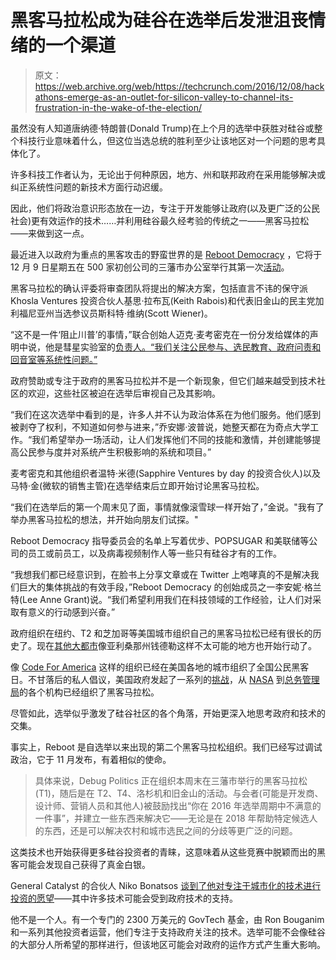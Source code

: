 # 黑客马拉松成为硅谷在选举后发泄沮丧情绪的一个渠道 

> 原文：<https://web.archive.org/web/https://techcrunch.com/2016/12/08/hackathons-emerge-as-an-outlet-for-silicon-valley-to-channel-its-frustration-in-the-wake-of-the-election/>

虽然没有人知道唐纳德·特朗普(Donald Trump)在上个月的选举中获胜对硅谷或整个科技行业意味着什么，但这位当选总统的胜利至少让该地区对一个问题的思考具体化了。

许多科技工作者认为，无论出于何种原因，地方、州和联邦政府在采用能够解决或纠正系统性问题的新技术方面行动迟缓。

因此，他们将政治意识形态放在一边，专注于开发能够让政府(以及更广泛的公民社会)更有效运作的技术……并利用硅谷最久经考验的传统之一——黑客马拉松——来做到这一点。

最近进入以政府为重点的黑客攻击的野蛮世界的是 [Reboot Democracy](https://web.archive.org/web/20230127061755/https://www.rebootdem.com/) ，它将于 12 月 9 日星期五在 500 家初创公司的三藩市办公室举行其第一次[活动](https://web.archive.org/web/20230127061755/https://rebootdemocracy.eventbrite.com/)。

黑客马拉松的确认评委将审查团队将提出的解决方案，包括直言不讳的保守派 Khosla Ventures 投资合伙人基思·拉布瓦(Keith Rabois)和代表旧金山的民主党加利福尼亚州当选参议员斯科特·维纳(Scott Wiener)。

“这不是一件‘阻止川普’的事情，”联合创始人迈克·麦考密克在一份分发给媒体的声明中说，他是彗星实验室的[负责人。“我们关注公民参与、选民教育、政府问责和回音室等系统性问题。”](https://web.archive.org/web/20230127061755/http://cometlabs.io/)

政府赞助或专注于政府的黑客马拉松并不是一个新现象，但它们越来越受到技术社区的欢迎，这些社区被迫在选举后审视自己及其影响。

“我们在这次选举中看到的是，许多人并不认为政治体系在为他们服务。他们感到被剥夺了权利，不知道如何参与进来，”乔安娜·波普说，她整天都在为奇点大学工作。“我们希望举办一场活动，让人们发挥他们不同的技能和激情，并创建能够提高公民参与度并对系统产生积极影响的系统和项目。”

麦考密克和其他组织者温特·米德(Sapphire Ventures by day 的投资合伙人)以及马特·金(微软的销售主管)在选举结束后立即开始讨论黑客马拉松。

“我们在选举后的第一个周末见了面，事情就像滚雪球一样开始了，”金说。"我有了举办黑客马拉松的想法，并开始向朋友们试探。"

Reboot Democracy 指导委员会的名单上写着优步、POPSUGAR 和美联储等公司的员工或前员工，以及病毒视频制作人等一些只有硅谷才有的工作。

“我想我们都已经意识到，在脸书上分享文章或在 Twitter 上咆哮真的不是解决我们巨大的集体挑战的有效手段，”Reboot Democracy 的创始成员之一李安妮·格兰特(Lee Anne Grant)说。“我们希望利用我们在科技领域的工作经验，让人们对采取有意义的行动感到兴奋。”

政府组织在纽约、T2 和芝加哥等美国城市组织自己的黑客马拉松已经有很长的历史了。现在[其他大都市](https://web.archive.org/web/20230127061755/http://www.govtech.com/applications/Inside-the-Civic-Hacking-Movement.html?utm_source=related&utm_medium=direct&utm_campaign=Inside-the-Civic-Hacking-Movement)像亚利桑那州钱德勒这样不太可能的地方也开始行动了。

像 [Code For America](https://web.archive.org/web/20230127061755/https://www.codeforamerica.org/events/national-day-2016) 这样的组织已经在美国各地的城市组织了全国公民黑客日。不甘落后的私人倡议，美国政府发起了一系列的[挑战](https://web.archive.org/web/20230127061755/https://www.challenge.gov/list/)，从 [NASA](https://web.archive.org/web/20230127061755/https://open.nasa.gov/blog/the-power-of-hackathons-in-government/) 到[总务管理局](https://web.archive.org/web/20230127061755/https://www.gsa.gov/portal/content/129386)的各个机构已经组织了黑客马拉松。

尽管如此，选举似乎激发了硅谷社区的各个角落，开始更深入地思考政府和技术的交集。

事实上，Reboot 是自选举以来出现的第二个黑客马拉松组织。我们已经写过调试政治，它于 11 月发布，有着相似的使命。

> 具体来说，Debug Politics 正在组织本周末在三藩市举行的黑客马拉松(T1)，随后是在 T2、T4、洛杉机和旧金山的活动。与会者(可能是开发商、设计师、营销人员和其他人)被鼓励找出“你在 2016 年选举周期中不满意的一件事”，并建立一些东西来解决它——无论是在 2018 年帮助特定候选人的东西，还是可以解决农村和城市选民之间的分歧等更广泛的问题。

这类技术也开始获得更多硅谷投资者的青睐，这意味着从这些竞赛中脱颖而出的黑客可能会发现自己获得了真金白银。

General Catalyst 的合伙人 Niko Bonatsos [谈到了他对专注于城市化的技术进行投资的愿望](https://web.archive.org/web/20230127061755/https://techcrunch.com/2016/11/14/investing-in-the-future-of-urbanization/)——其中许多技术可能会受到政府技术的支持。

他不是一个人。有一个专门的 2300 万美元的 GovTech 基金，由 Ron Bouganim 和一系列其他投资者运营，他们专注于支持政府关注的技术。选举可能不会像硅谷的大部分人所希望的那样进行，但该地区可能会对政府的运作方式产生重大影响。